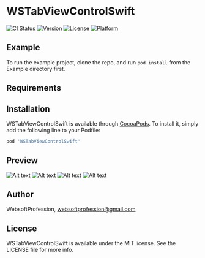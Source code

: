 # WSTabViewControlSwift

[![CI Status](https://img.shields.io/travis/WebsoftProfession/WSTabViewControlSwift.svg?style=flat)](https://travis-ci.org/WebsoftProfession/WSTabViewControlSwift)
[![Version](https://img.shields.io/cocoapods/v/WSTabViewControlSwift.svg?style=flat)](https://cocoapods.org/pods/WSTabViewControlSwift)
[![License](https://img.shields.io/cocoapods/l/WSTabViewControlSwift.svg?style=flat)](https://cocoapods.org/pods/WSTabViewControlSwift)
[![Platform](https://img.shields.io/cocoapods/p/WSTabViewControlSwift.svg?style=flat)](https://cocoapods.org/pods/WSTabViewControlSwift)

## Example

To run the example project, clone the repo, and run `pod install` from the Example directory first.

## Requirements

## Installation

WSTabViewControlSwift is available through [CocoaPods](https://cocoapods.org). To install
it, simply add the following line to your Podfile:

```ruby
pod 'WSTabViewControlSwift'
```

## Preview

![Alt text](https://github.com/WebsoftProfession/WSTabViewControlSwift/blob/main/WSTabViewControlSwift_4.png "Optional Title")
![Alt text](https://github.com/WebsoftProfession/WSTabViewControlSwift/blob/main/WSTabViewControlSwift_1.png "Optional Title")
![Alt text](https://github.com/WebsoftProfession/WSTabViewControlSwift/blob/main/WSTabViewControlSwift_2.png "Optional Title")
![Alt text](https://github.com/WebsoftProfession/WSTabViewControlSwift/blob/main/WSTabViewControlSwift_3.png "Optional Title")


## Author

WebsoftProfession, websoftprofession@gmail.com

## License

WSTabViewControlSwift is available under the MIT license. See the LICENSE file for more info.

